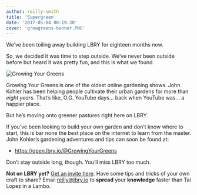 ```yaml
---
author: reilly-smith
title: 'Supergreen'
date: '2017-05-04 00:19:30'
cover: 'growgreens-banner.PNG'
---
```

We’ve been toiling away building LBRY for eighteen months now.

So, we decided it was time to step outside. We’ve never been outside before but heard it was pretty fun, and this is what we found.

![Growing Your Greens](/img/news/growgreens-inline2.PNG)

Growing Your Greens is one of the oldest online gardening shows. John Kohler has been helping people cultivate their urban gardens for more than *eight years.* That’s like, O.G. YouTube days... back when YouTube was... a happier place.

But he’s moving onto greener pastures right here on LBRY.

If you’ve been looking to build your own garden and don’t know where to start, this is bar none the best place on the internet to learn from the master. John Kohler’s gardening adventures and tips can soon be found at:

- https://open.lbry.io/@GrowingYourGreens

Don’t stay outside long, though. You’ll miss LBRY too much.

**Not on LBRY yet?** [Get an invite here](https://lbry.io/get). Have some tips and tricks of your own craft to share? Email [reilly@lbry.io](mailto:reilly@lbry.io) to **spread** your **knowledge** faster than Tai Lopez in a Lambo.
